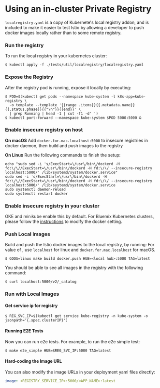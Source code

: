 # Using an in-cluster Private Registry

`localregistry.yaml` is a copy of Kubernete's local registry addon, and is included to make it easier to test
Istio by allowing a developer to push docker images locally rather than to some remote registry.

### Run the registry
To run the local registry in your kubernetes cluster:

```shell
$ kubectl apply -f ./tests/util/localregistry/localregistry.yaml
```

### Expose the Registry

After the registry pod is running, expose it locally by executing:

```shell
$ POD=$(kubectl get pods --namespace kube-system -l k8s-app=kube-registry \
  -o template --template '{{range .items}}{{.metadata.name}} {{.status.phase}}{{"\n"}}{{end}}' \
  | grep Running | head -1 | cut -f1 -d' ')
$ kubectl port-forward --namespace kube-system $POD 5000:5000 &
```

### Enable insecure registry on host
**On macOS**
Add `docker.for.mac.localhost:5000` to insecure registries in docker daemon, then build and push images to the registry

**On Linux**
Run the following commands to finish the setup:
```shell
echo "sudo sed -i 's/ExecStart=\/usr\/bin\/dockerd -H fd:\/\//ExecStart=\/usr\/bin\/dockerd -H fd:\/\/ --insecure-registry localhost:5000/' /lib/systemd/system/docker.service"
sudo sed -i 's/ExecStart=\/usr\/bin\/dockerd -H fd:\/\//ExecStart=\/usr\/bin\/dockerd -H fd:\/\/ --insecure-registry localhost:5000/' /lib/systemd/system/docker.service
sudo systemctl daemon-reload
sudo systemctl restart docker
```

### Enable insecure registry in your cluster
GKE and minikube enable this by default.
For Bluemix Kubernetes clusters, please follow the [instructions](setup_bluemix.md) to modify the docker setting. 

### Push Local Images

Build and push the Istio docker images to the local registry, by running:
For value of <local hub>, use `localhost` for linux and `docker.for.mac.localhost` for macOS.

```shell
$ GOOS=linux make build docker.push HUB=<local hub>:5000 TAG=latest
```

You should be able to see all images in the registry with the following command:
```shell
$ curl localhost:5000/v2/_catalog
```

### Run with Local Images

#### Get service ip for registry
```shell
$ REG_SVC_IP=$(kubectl get service kube-registry -n kube-system -o jsonpath='{.spec.clusterIP}')
```

#### Running E2E Tests
Now you can run e2e tests. For example, to run the e2e simple test:
```shell
$ make e2e_simple HUB=$REG_SVC_IP:5000 TAG=latest
```

#### Hard-coding the Image URL

You can also modify the image URLs in your deployment yaml files directly:

```yaml
image: <REGISTRY_SERVICE_IP>:5000/<APP_NAME>:latest
```

